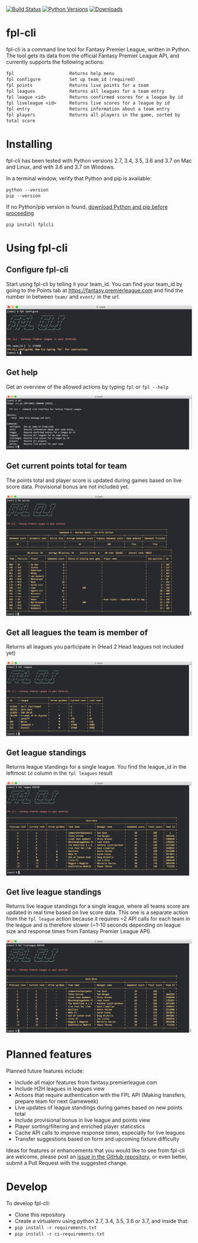 [![Build Status](https://travis-ci.org/janerikcarlsen/fpl-cli.svg?branch=master)](https://travis-ci.org/janerikcarlsen/fpl-cli)
[![Python Versions](https://img.shields.io/pypi/pyversions/fplcli.svg)](https://pypi.org/project/fplcli)
[![Downloads](http://pepy.tech/badge/fplcli)](http://pepy.tech/project/fplcli)

# fpl-cli
fpl-cli is a command line tool for Fantasy Premier League, written in Python.
The tool gets its data from the official Fantasy Premier League API, and currently supports the following actions:  
```
fpl                     Returns help menu
fpl configure           Set up team_id (required)
fpl points              Returns live points for a team
fpl leagues             Returns all leagues for a team entry
fpl league <id>         Returns confirmed scores for a league by id
fpl liveleague <id>     Returns live scores for a league by id
fpl entry               Returns information about a team entry
fpl players             Returns all players in the game, sorted by total score
```

# Installing 
fpl-cli has been tested with Python versions 2.7, 3.4, 3.5, 3.6 and 3.7 on Mac and Linux, and with 3.6 and 3.7 on Windows.

In a terminal window, verify that Python and pip is available:
```
python --version
pip --version
``` 
If no Python/pip version is found, [download Python and pip before proceeding](https://www.python.org/downloads/)
```
pip install fplcli
```

# Using fpl-cli
## Configure fpl-cli 
Start using fpl-cli by telling it your team_id. You can find your team_id by going to the Points tab at https://fantasy.premierleague.com and find the number in between `team/` and `event/` in the url.

![fpl configure](docs/img/fpl_configure.png?raw=true "fpl configure")

## Get help 
Get an overview of the allowed actions by typing `fpl` or `fpl --help`

![fpl help](docs/img/fpl_help.png?raw=true "fpl help")

## Get current points total for team
The points total and player score is updated during games based on live score data. Provisional bonus are not included yet.

![fpl points](docs/img/fpl_points.png?raw=true "fpl points")

## Get all leagues the team is member of
Returns all leagues you participate in (Head 2 Head leagues not included yet)

![fpl leagues](docs/img/fpl_leagues.png?raw=true "fpl leagues")

## Get league standings
Returns league standings for a single league. You find the league_id in the leftmost `Id` column in the `fpl leagues` result

![fpl league](docs/img/fpl_league.png?raw=true "fpl league")

## Get live league standings
Returns live league standings for a single league, where all teams score are updated in real time based on live score data. This one is a separate action from the `fpl league` action because it requires ~2 API calls for each team in the league and is therefore slower (~1-10 seconds depending on league size and response times from Fantasy Premier League API).

![fpl liveleague](docs/img/fpl_liveleague.png?raw=true "fpl liveleague")


# Planned features
Planned future features include:

* Include all major features from fantasy.premierleague.com
* Include H2H leagues in leagues view
* Actions that require authentication with the FPL API (Making transfers, prepare team for next Gameweek)
* Live updates of league standings during games based on new points total
* Include provisional bonus in live league and points view
* Player sorting/filtering and enriched player staticstics
* Cache API calls to improve response times, especially for live leagues
* Transfer suggestions based on form and upcoming fixture difficulty

Ideas for features or enhancements that you would like to see from fpl-cli are welcome, please post an [issue in the GitHub repository](https://github.com/janerikcarlsen/fpl-cli/issues), or even better, submit a Pull Request with the suggested change.

# Develop
To develop fpl-cli: 
* Clone this repository
* Create a virtualenv using python 2.7, 3.4, 3.5, 3.6 or 3.7, and inside that: 
* `pip install -r requirements.txt`
* `pip install -r ci-requirements.txt`
